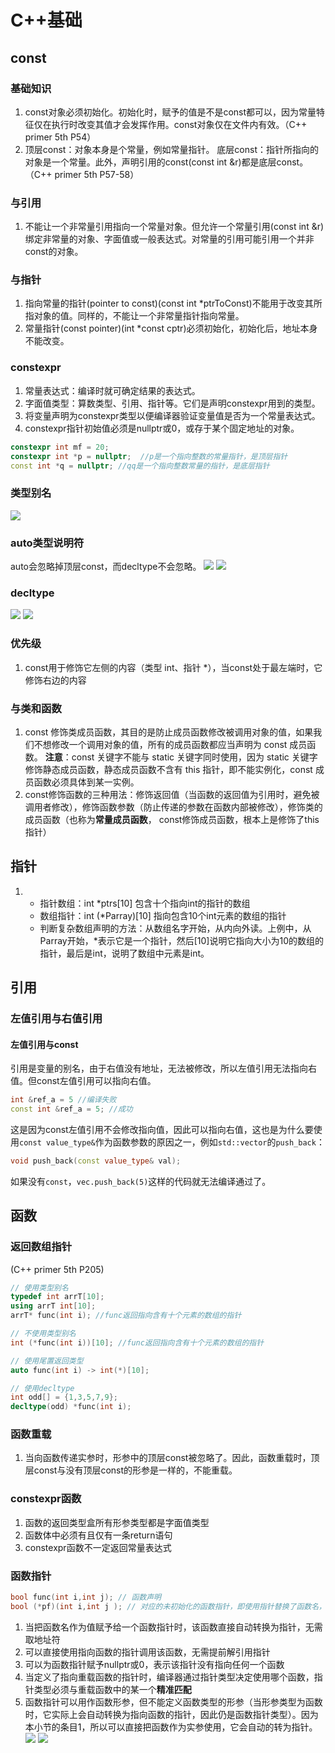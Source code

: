 # C++基础
## const
### 基础知识
1. const对象必须初始化。初始化时，赋予的值是不是const都可以，因为常量特征仅在执行时改变其值才会发挥作用。const对象仅在文件内有效。（C++ primer 5th P54）
2. 顶层const：对象本身是个常量，例如常量指针。  底层const：指针所指向的对象是一个常量。此外，声明引用的const(const int &r)都是底层const。（C++ primer 5th P57-58）
### 与引用
1. 不能让一个非常量引用指向一个常量对象。但允许一个常量引用(const int &r)绑定非常量的对象、字面值或一般表达式。对常量的引用可能引用一个并非const的对象。
### 与指针
1. 指向常量的指针(pointer to const)(const int *ptrToConst)不能用于改变其所指对象的值。同样的，不能让一个非常量指针指向常量。
2. 常量指针(const pointer)(int *const cptr)必须初始化，初始化后，地址本身不能改变。
### constexpr
1. 常量表达式：编译时就可确定结果的表达式。
2. 字面值类型：算数类型、引用、指针等。它们是声明constexpr用到的类型。
3. 将变量声明为constexpr类型以便编译器验证变量值是否为一个常量表达式。
4. constexpr指针初始值必须是nullptr或0，或存于某个固定地址的对象。
```cpp
constexpr int mf = 20;
constexpr int *p = nullptr;  //p是一个指向整数的常量指针，是顶层指针
const int *q = nullptr; //qq是一个指向整数常量的指针，是底层指针
```
### 类型别名
![](image/2023-03-15-16-20-41.png)
### auto类型说明符
auto会忽略掉顶层const，而decltype不会忽略。
![](image/2023-03-15-17-29-01.png)
![](image/2023-03-15-17-29-39.png)
### decltype
![](image/2023-03-15-17-30-21.png)
![](image/2023-03-15-18-31-57.png)
### 优先级
1. const用于修饰它左侧的内容（类型 int、指针 *），当const处于最左端时，它修饰右边的内容
### 与类和函数
1. const 修饰类成员函数，其目的是防止成员函数修改被调用对象的值，如果我们不想修改一个调用对象的值，所有的成员函数都应当声明为 const 成员函数。
**注意**：const 关键字不能与 static 关键字同时使用，因为 static 关键字修饰静态成员函数，静态成员函数不含有 this 指针，即不能实例化，const 成员函数必须具体到某一实例。
1. const修饰函数的三种用法：修饰返回值（当函数的返回值为引用时，避免被调用者修改），修饰函数参数（防止传递的参数在函数内部被修改），修饰类的成员函数（也称为**常量成员函数**， const修饰成员函数，根本上是修饰了this 指针）
   
## 指针
1. - 指针数组：int *ptrs[10] 包含十个指向int的指针的数组
   - 数组指针：int (*Parray)[10] 指向包含10个int元素的数组的指针
   - 判断复杂数组声明的方法：从数组名字开始，从内向外读。上例中，从Parray开始，*表示它是一个指针，然后[10]说明它指向大小为10的数组的指针，最后是int，说明了数组中元素是int。

## 引用
### 左值引用与右值引用
#### 左值引用与const
引用是变量的别名，由于右值没有地址，无法被修改，所以左值引用无法指向右值。但const左值引用可以指向右值。
```cpp
int &ref_a = 5 //编译失败
const int &ref_a = 5; //成功
```
这是因为const左值引用不会修改指向值，因此可以指向右值，这也是为什么要使用```const value_type&```作为函数参数的原因之一，例如```std::vector```的```push_back```：
```cpp
void push_back(const value_type& val);
```
如果没有```const```，```vec.push_back(5)```这样的代码就无法编译通过了。


## 函数
### 返回数组指针
(C++ primer 5th P205)
```cpp
// 使用类型别名
typedef int arrT[10];
using arrT int[10];
arrT* func(int i); //func返回指向含有十个元素的数组的指针

// 不使用类型别名
int (*func(int i))[10]; //func返回指向含有十个元素的数组的指针

// 使用尾置返回类型
auto func(int i) -> int(*)[10];

// 使用decltype
int odd[] = {1,3,5,7,9};
decltype(odd) *func(int i);
```
### 函数重载
1. 当向函数传递实参时，形参中的顶层const被忽略了。因此，函数重载时，顶层const与没有顶层const的形参是一样的，不能重载。
### constexpr函数
1. 函数的返回类型盒所有形参类型都是字面值类型
2. 函数体中必须有且仅有一条return语句
3. constexpr函数不一定返回常量表达式
### 函数指针
 ```cpp
bool func(int i,int j); // 函数声明
bool (*pf)(int i,int j ); // 对应的未初始化的函数指针，即使用指针替换了函数名，括号是必须的
 ```
1. 当把函数名作为值赋予给一个函数指针时，该函数直接自动转换为指针，无需取地址符
2. 可以直接使用指向函数的指针调用该函数，无需提前解引用指针
3. 可以为函数指针赋予nullptr或0，表示该指针没有指向任何一个函数
4. 当定义了指向重载函数的指针时，编译器通过指针类型决定使用哪个函数，指针类型必须与重载函数中的某一个**精准匹配**
5. 函数指针可以用作函数形参，但不能定义函数类型的形参（当形参类型为函数时，它实际上会自动转换为指向函数的指针，因此仍是函数指针类型）。因为本小节的条目1，所以可以直接把函数作为实参使用，它会自动的转为指针。
![](image/2023-03-17-18-38-55.png)
![](image/2023-03-17-18-38-22.png)




